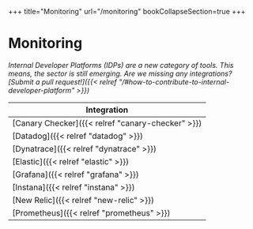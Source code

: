 +++
title="Monitoring"
url="/monitoring"
bookCollapseSection=true
+++

# Monitoring

_Internal Developer Platforms (IDPs) are a new category of tools. This means, the sector is still emerging. Are we missing any integrations? [Submit a pull request!]({{< relref "/#how-to-contribute-to-internal-developer-platform" >}})_

| **Integration**                           |
| ----------------------------------------- |
| [Canary Checker]({{< relref "canary-checker" >}})       |
| [Datadog]({{< relref "datadog" >}})       |
| [Dynatrace]({{< relref "dynatrace" >}})   |
| [Elastic]({{< relref "elastic" >}})       |
| [Grafana]({{< relref "grafana" >}})       |
| [Instana]({{< relref "instana" >}})       |
| [New Relic]({{< relref "new-relic" >}})   |
| [Prometheus]({{< relref "prometheus" >}}) |
